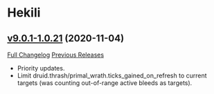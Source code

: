 # Hekili

## [v9.0.1-1.0.21](https://github.com/Hekili/hekili/tree/v9.0.1-1.0.21) (2020-11-04)
[Full Changelog](https://github.com/Hekili/hekili/compare/v9.0.1-1.0.20...v9.0.1-1.0.21) [Previous Releases](https://github.com/Hekili/hekili/releases)

- Priority updates.  
- Limit druid.thrash/primal\_wrath.ticks\_gained\_on\_refresh to current targets (was counting out-of-range active bleeds as targets).  

